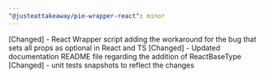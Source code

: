 ```yaml
---
"@justeattakeaway/pie-wrapper-react": minor
---
```


[Changed] - React Wrapper script adding the workaround for the bug that sets all props as optional in React and TS
[Changed] - Updated documentation README file regarding the addition of ReactBaseType
[Changed] - unit tests snapshots to reflect the changes
